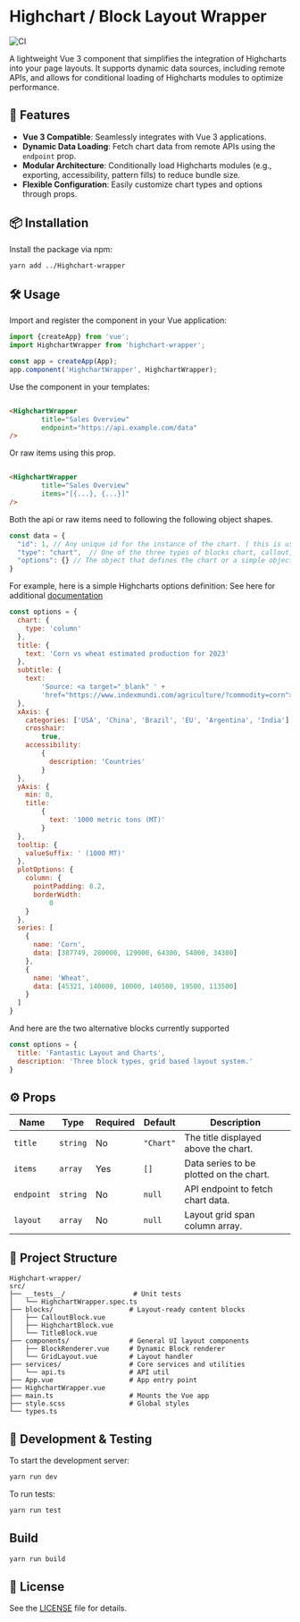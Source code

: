 # Highchart / Block Layout Wrapper

![CI](https://github.com/your-username/your-repo-name/actions/workflows/ci.yml/badge.svg)

A lightweight Vue 3 component that simplifies the integration of Highcharts into your page layouts. It supports dynamic
data sources, including remote APIs, and allows for conditional loading of Highcharts modules to optimize performance.

## 🚀 Features

- **Vue 3 Compatible**: Seamlessly integrates with Vue 3 applications.
- **Dynamic Data Loading**: Fetch chart data from remote APIs using the `endpoint` prop.
- **Modular Architecture**: Conditionally load Highcharts modules (e.g., exporting, accessibility, pattern fills) to
  reduce bundle size.
- **Flexible Configuration**: Easily customize chart types and options through props.

## 📦 Installation

Install the package via npm:

```bash
yarn add ../Highchart-wrapper
```

## 🛠️ Usage

Import and register the component in your Vue application:

```javascript
import {createApp} from 'vue';
import HighchartWrapper from 'highchart-wrapper';

const app = createApp(App);
app.component('HighchartWrapper', HighchartWrapper);
```

Use the component in your templates:

```html

<HighchartWrapper
        title="Sales Overview"
        endpoint="https://api.example.com/data"
/>
```

Or raw items using this prop.

```html

<HighchartWrapper
        title="Sales Overview"
        items="[{...}, {...}]"
/>
```

Both the api or raw items need to following the following object shapes.

```javascript
const data = {
  "id": 1, // Any unique id for the instance of the chart. ( this is used for :key values in vue3 )
  "type": "chart",  // One of the three types of blocks chart, callout, Tile block
  "options": {} // The object that defines the chart or a simple object for callout and tile block 
}
```

For example, here is a simple Highcharts options definition:
See here for additional [documentation](https://www.highcharts.com/docs/chart-and-series-types/chart-types)

```javascript
const options = {
  chart: {
    type: 'column'
  },
  title: {
    text: 'Corn vs wheat estimated production for 2023'
  },
  subtitle: {
    text:
        'Source: <a target="_blank" ' +
        'href="https://www.indexmundi.com/agriculture/?commodity=corn">indexmundi</a>'
  },
  xAxis: {
    categories: ['USA', 'China', 'Brazil', 'EU', 'Argentina', 'India'],
    crosshair:
        true,
    accessibility:
        {
          description: 'Countries'
        }
  },
  yAxis: {
    min: 0,
    title:
        {
          text: '1000 metric tons (MT)'
        }
  },
  tooltip: {
    valueSuffix: ' (1000 MT)'
  },
  plotOptions: {
    column: {
      pointPadding: 0.2,
      borderWidth:
          0
    }
  },
  series: [
    {
      name: 'Corn',
      data: [387749, 280000, 129000, 64300, 54000, 34300]
    },
    {
      name: 'Wheat',
      data: [45321, 140000, 10000, 140500, 19500, 113500]
    }
  ]
}
```

And here are the two alternative blocks currently supported

```javascript
const options = {
  title: 'Fantastic Layout and Charts',
  description: 'Three block types, grid based layout system.'
}
```

## ⚙️ Props

| Name       | Type     | Required | Default   | Description                             |
|------------|----------|----------|-----------|-----------------------------------------|
| `title`    | `string` | No       | `"Chart"` | The title displayed above the chart.    |
| `items`    | `array`  | Yes      | `[]`      | Data series to be plotted on the chart. |
| `endpoint` | `string` | No       | `null`    | API endpoint to fetch chart data.       |
| `layout`   | `array`  | No       | `null`    | Layout grid span column array.          |

## 📁 Project Structure

```
Highchart-wrapper/
src/
├── __tests__/                 # Unit tests
│   └── HighchartWrapper.spec.ts
├── blocks/                   # Layout-ready content blocks
│   ├── CalloutBlock.vue
│   ├── HighchartBlock.vue
│   └── TitleBlock.vue
├── components/               # General UI layout components
│   ├── BlockRenderer.vue     # Dynamic Block renderer
│   └── GridLayout.vue        # Layout handler
├── services/                 # Core services and utilities
│   └── api.ts                # API util
├── App.vue                   # App entry point
├── HighchartWrapper.vue
├── main.ts                   # Mounts the Vue app
├── style.scss                # Global styles
└── types.ts
```

## 🧪 Development & Testing

To start the development server:

```bash
yarn run dev
```

To run tests:

```bash
yarn run test
```

## Build

```bash
yarn run build
```

## 📄 License

See the [LICENSE](./LICENSE) file for details.
